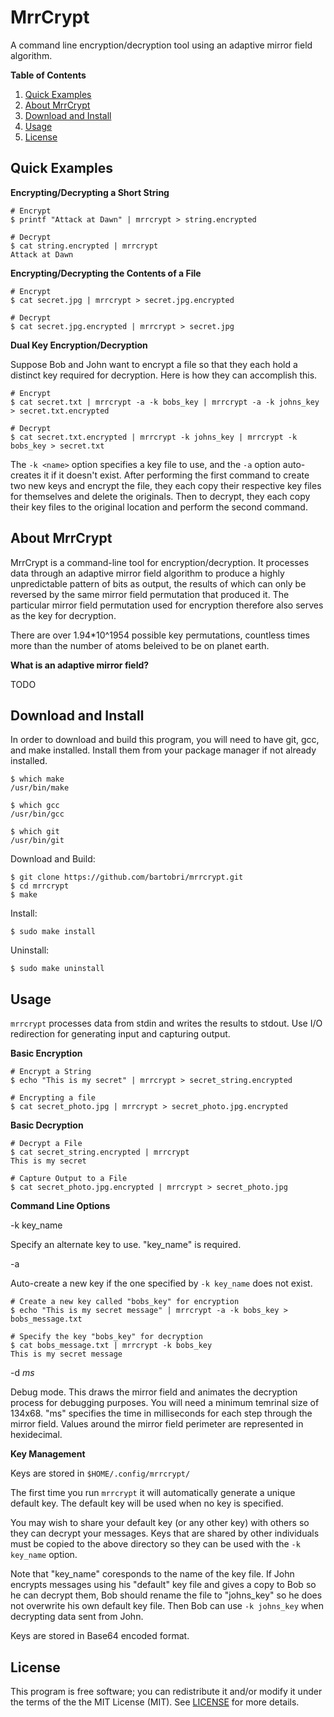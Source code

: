 MrrCrypt
========

A command line encryption/decryption tool using an adaptive mirror field algorithm.

**Table of Contents**

1. [Quick Examples](#quick-examples)
2. [About MrrCrypt](#about-mrrcrypt)
3. [Download and Install](#download-and-install)
4. [Usage](#usage)
5. [License](#license)

Quick Examples
--------------

**Encrypting/Decrypting a Short String**

```
# Encrypt
$ printf "Attack at Dawn" | mrrcrypt > string.encrypted

# Decrypt
$ cat string.encrypted | mrrcrypt
Attack at Dawn

```

**Encrypting/Decrypting the Contents of a File**

```
# Encrypt
$ cat secret.jpg | mrrcrypt > secret.jpg.encrypted

# Decrypt
$ cat secret.jpg.encrypted | mrrcrypt > secret.jpg
```

**Dual Key Encryption/Decryption**

Suppose Bob and John want to encrypt a file so that they each hold a
distinct key required for decryption. Here is how they can accomplish this.

```
# Encrypt
$ cat secret.txt | mrrcrypt -a -k bobs_key | mrrcrypt -a -k johns_key > secret.txt.encrypted

# Decrypt
$ cat secret.txt.encrypted | mrrcrypt -k johns_key | mrrcrypt -k bobs_key > secret.txt
```

The `-k <name>` option specifies a key file to use, and the `-a`
option auto-creates it if it doesn't exist. After performing the first
command to create two new keys and encrypt the file, they each copy
their respective key files for themselves and delete the originals. Then
to decrypt, they each copy their key files to the original location and
perform the second command.

About MrrCrypt
--------------

MrrCrypt is a command-line tool for encryption/decryption. It
processes data through an adaptive mirror field algorithm to produce a highly
unpredictable pattern of bits as output, the results of which can only be
reversed by the same mirror field permutation that produced it. The particular mirror
field permutation used for encryption therefore also serves as the key for decryption.

There are over 1.94*10^1954 possible key permutations, countless times more
than the number of atoms beleived to be on planet earth.

**What is an adaptive mirror field?**

TODO

Download and Install
--------------------

In order to download and build this program, you will need to have git,
gcc, and make installed. Install them from your package manager if not
already installed.

```
$ which make
/usr/bin/make

$ which gcc
/usr/bin/gcc

$ which git
/usr/bin/git
```
Download and Build:
```
$ git clone https://github.com/bartobri/mrrcrypt.git
$ cd mrrcrypt
$ make
```

Install:
```
$ sudo make install
```

Uninstall:
```
$ sudo make uninstall
```

Usage
-----

`mrrcrypt` processes data from stdin and writes the results to stdout.
Use I/O redirection for generating input and capturing output.

**Basic Encryption**

```
# Encrypt a String
$ echo "This is my secret" | mrrcrypt > secret_string.encrypted

# Encrypting a file
$ cat secret_photo.jpg | mrrcrypt > secret_photo.jpg.encrypted
```

**Basic Decryption**

```
# Decrypt a File
$ cat secret_string.encrypted | mrrcrypt
This is my secret

# Capture Output to a File
$ cat secret_photo.jpg.encrypted | mrrcrypt > secret_photo.jpg
```

**Command Line Options**

-k key_name

Specify an alternate key to use. "key_name" is required.

-a

Auto-create a new key if the one specified by `-k key_name` does not exist.

```
# Create a new key called "bobs_key" for encryption
$ echo "This is my secret message" | mrrcrypt -a -k bobs_key > bobs_message.txt

# Specify the key "bobs_key" for decryption
$ cat bobs_message.txt | mrrcrypt -k bobs_key
This is my secret message
```

-d *ms*

Debug mode. This draws the mirror field and animates the decryption process
for debugging purposes. You will need a minimum temrinal size of 134x68.
"ms" specifies the time in milliseconds for each step through the mirror
field. Values around the mirror field perimeter are represented in hexidecimal.

**Key Management**

Keys are stored in `$HOME/.config/mrrcrypt/`

The first time you run `mrrcrypt` it will automatically generate a unique
default key. The default key will be used when no key is specified.

You may wish to share your default key (or any other key) with others so
they can decrypt your messages. Keys that are shared by other individuals
must be copied to the above directory so they can be used with the
`-k key_name` option.

Note that "key_name" coresponds to the name of the key file. If John
encrypts messages using his "default" key file and gives a copy to Bob so he
can decrypt them, Bob should rename the file to "johns_key" so he does not
overwrite his own default key file. Then Bob can use `-k johns_key` when
decrypting data sent from John.

Keys are stored in Base64 encoded format.

License
-------

This program is free software; you can redistribute it and/or modify it under the terms of the the
MIT License (MIT). See [LICENSE](LICENSE) for more details.
